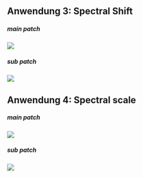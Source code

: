 ## Anwendung 3: Spectral Shift


##### main patch

![](k4/shift.png)

##### sub patch

![](k4/shiftcore.png)


## Anwendung 4: Spectral scale

##### main patch

![](k4/shift.png)

##### sub patch

![](k4/shiftcore.png)

